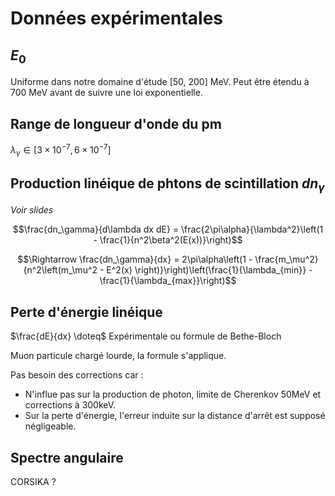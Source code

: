 # Données expérimentales 

## $E_0$
Uniforme dans notre domaine d'étude [50, 200] MeV.
Peut être étendu à 700 MeV avant de suivre une loi exponentielle.

## Range de longueur d'onde du pm

$\lambda_\gamma \in [3\times10^{-7}, 6\times10^{-7}]$

## Production linéique de phtons de scintillation $dn_\gamma$

*Voir slides*

$$\frac{dn_\gamma}{d\lambda dx dE} = \frac{2\pi\alpha}{\lambda^2}\left(1 - \frac{1}{n^2\beta^2(E(x))}\right)$$

$$\Rightarrow \frac{dn_\gamma}{dx} = 2\pi\alpha\left(1 - \frac{m_\mu^2}{n^2\left(m_\mu^2 - E^2(x) \right)}\right)\left(\frac{1}{\lambda_{min}} - \frac{1}{\lambda_{max}}\right)$$

## Perte d'énergie linéique

$\frac{dE}{dx} \doteq$ Expérimentale ou formule de Bethe-Bloch

Muon particule chargé lourde, la formule s'applique.

Pas besoin des corrections car :
- N'influe pas sur la production de photon, limite de Cherenkov 50MeV et corrections à 300keV.
- Sur la perte d'énergie, l'erreur induite sur la distance d'arrêt est supposé négligeable.

## Spectre angulaire

CORSIKA ?
